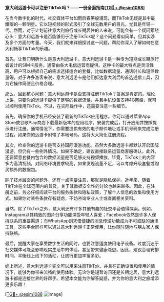 **意大利远游卡可以注册TikTok吗？——一份全面指南[[TG💪+ @esim1088](https://t.me/s/esim1088)]**

在当今数字化的时代，社交媒体平台如雨后春笋般涌现，而TikTok无疑是其中最耀眼的一颗明星。它以短视频的形式吸引了全球无数用户的目光，尤其是年轻一代。然而，对于计划前往意大利旅行或长期居住的人来说，可能会有一个疑问萦绕心头：意大利远游卡是否能够用于注册TikTok呢？这个问题看似简单，但其实涉及多个方面的考量。今天，我们就来详细探讨这一问题，帮助你深入了解如何在意大利畅享TikTok的乐趣。

首先，让我们明确什么是意大利远游卡。意大利远游卡是一种专为短期或长期旅行者设计的SIM卡服务，通常由各大电信运营商提供。这种卡的最大特点是灵活性高，用户可以根据自己的需求选择适合的套餐，比如数据流量、通话时长和短信数量等。对于许多游客来说，意大利远游卡是他们抵达意大利后的首选通信工具，因为它操作简便且价格合理。

那么，回到核心问题：意大利远游卡是否支持注册TikTok？答案是肯定的。理论上讲，只要你的远游卡提供了足够的数据流量，并且手机设备支持4G网络，就可以顺利使用TikTok。不过，在实际操作中，还需要注意一些细节。

首先，确保你的手机已经安装了最新的TikTok应用程序。你可以通过苹果App Store或谷歌Play商店下载最新版本的应用程序。安装完成后，打开应用并按照提示进行注册。通常情况下，你需要提供有效的电子邮件地址或手机号码来完成注册过程。如果你的远游卡附带了本地号码，这将大大简化注册流程。

其次，检查你的远游卡是否支持国际漫游功能。虽然大多数远游卡都默认开启国际漫游，但仍有一些例外情况。如果不确定，建议直接联系运营商客服确认。此外，还要留意套餐内包含的数据流量是否足够支持视频播放。毕竟，TikTok上的内容多为高清视频，对网络环境要求较高。如果发现流量不足，可以考虑升级套餐或购买额外的数据包。

除了技术层面的问题外，还有一点需要注意，那就是隐私保护。近年来，随着TikTok在全球范围内的普及，关于其数据安全性的讨论也越来越多。因此，在注册之前，务必仔细阅读平台的服务条款和隐私政策，了解个人信息的收集和使用方式。如果你对某些条款存有疑虑，不妨咨询专业人士或查阅相关资料。

当然，除了TikTok之外，意大利还有许多其他有趣的社交平台值得探索。例如，Instagram以其精致的图片分享功能深受年轻人喜爱；Facebook依然是许多人保持联系的重要渠道；而WhatsApp则凭借便捷的消息传递功能成为不可或缺的通讯工具。这些平台同样可以通过意大利远游卡正常使用，让你随时随地与朋友家人保持联络。

最后，提醒大家在享受数字生活的同时，也要注意适度使用电子设备。过度沉迷于社交媒体可能会影响现实生活中的体验，甚至带来健康隐患。因此，建议合理安排时间，平衡线上线下的活动，让旅行更加丰富多彩。

综上所述，意大利远游卡完全可以用来注册TikTok，并且在正确设置和使用的情况下，能够为你带来流畅的使用体验。无论你是短暂访问还是长期定居，意大利远游卡都是连接世界的好帮手。希望本文能为你解答疑惑，并为你的意大利之旅增添更多乐趣！

[[TG💪+ @esim1088](https://t.me/s/esim1088) ![Image](https://i.postimg.cc/4NQfJmqS/Snipaste-2025-05-13-00-14-12.png)]